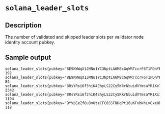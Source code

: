 # `solana_leader_slots`

## Description
The number of validated and skipped leader slots per validator node identity account pubkey.

## Sample output
```
solana_leader_slots{pubkey="8E9KWWqX1JMNu1YC3NptLA6M8cGqWRTccrF6T1FDnYRJ",status="skipped"} 192
solana_leader_slots{pubkey="8E9KWWqX1JMNu1YC3NptLA6M8cGqWRTccrF6T1FDnYRJ",status="validated"} 84
solana_leader_slots{pubkey="8RsYRsi6f3hiK4EhyLS22Cy5KkrNbuidVYmsaYR1Xx78",status="skipped"} 2342
solana_leader_slots{pubkey="8RsYRsi6f3hiK4EhyLS22Cy5KkrNbuidVYmsaYR1Xx78",status="validated"} 1194
solana_leader_slots{pubkey="9YVpEeZf8uBoUtzCFC6SSFDDqPt16uKFubNhLvGxeUDy",status="skipped"} 118
```
